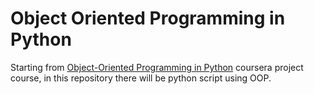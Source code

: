 # Object Oriented Programming in Python


Starting from [Object-Oriented Programming in Python](https://www.coursera.org/projects/object-oriented-programming-in-python) coursera project course, in this repository there will be python script using OOP. 